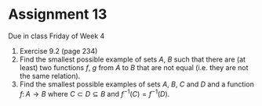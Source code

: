 # Assignment 13

Due in class Friday of Week 4

1. Exercise 9.2 (page 234)
2. Find the smallest possible example of sets $A$, $B$ such that there are (at least) two functions $f$, $g$ from $A$ to $B$ that are not equal (i.e. they are not the same relation).
3. Find the smallest possible examples of sets $A$, $B$, $C$ and $D$ and a function $f\colon A\to B$ where $C \subset D \subseteq B$ and $f^{-1}(C) = f^{-1}(D)$.
